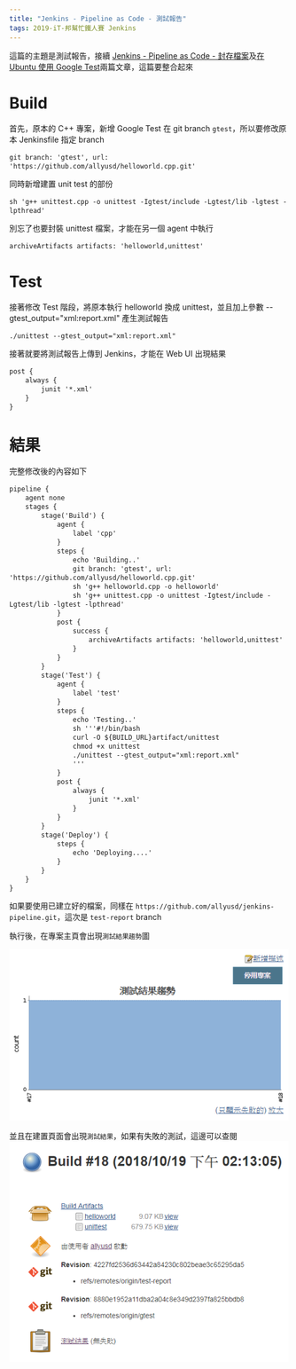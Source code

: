 ```yaml
---
title: "Jenkins - Pipeline as Code - 測試報告"
tags: 2019-iT-邦幫忙鐵人賽 Jenkins
---
```


這篇的主題是測試報告，接續 [Jenkins - Pipeline as Code - 封存檔案](https://twblog.hongjianching.com/2018/10/17/jenkins-pipeline-as-code-artifacts/)及[在 Ubuntu 使用 Google Test](https://twblog.hongjianching.com/2018/10/18/google-test-on-ubuntu/)兩篇文章，這篇要整合起來

# Build

首先，原本的 C++ 專案，新增 Google Test 在 git branch `gtest`，所以要修改原本 Jenkinsfile 指定 branch

```
git branch: 'gtest', url: 'https://github.com/allyusd/helloworld.cpp.git'
```

同時新增建置 unit test 的部份

```
sh 'g++ unittest.cpp -o unittest -Igtest/include -Lgtest/lib -lgtest -lpthread'
```

別忘了也要封裝 unittest 檔案，才能在另一個 agent 中執行

```
archiveArtifacts artifacts: 'helloworld,unittest'
```

# Test

接著修改 Test 階段，將原本執行 helloworld 換成 unittest，並且加上參數 --gtest_output="xml:report.xml" 產生測試報告

```
./unittest --gtest_output="xml:report.xml"
```

接著就要將測試報告上傳到 Jenkins，才能在 Web UI 出現結果

```
post {
    always {
        junit '*.xml'
    }
}
```

# 結果

完整修改後的內容如下

```
pipeline {
    agent none
    stages {
        stage('Build') {
            agent {
                label 'cpp'
            }
            steps {
                echo 'Building..'
                git branch: 'gtest', url: 'https://github.com/allyusd/helloworld.cpp.git'
                sh 'g++ helloworld.cpp -o helloworld'
                sh 'g++ unittest.cpp -o unittest -Igtest/include -Lgtest/lib -lgtest -lpthread'
            }
            post {
                success {
                    archiveArtifacts artifacts: 'helloworld,unittest'
                }
            }
        }
        stage('Test') {
            agent {
                label 'test'
            }
            steps {
                echo 'Testing..'
                sh '''#!/bin/bash
                curl -O ${BUILD_URL}artifact/unittest
                chmod +x unittest
                ./unittest --gtest_output="xml:report.xml"
                '''
            }
            post {
                always {
                    junit '*.xml'
                }
            }
        }
        stage('Deploy') {
            steps {
                echo 'Deploying....'
            }
        }
    }
}
```

如果要使用已建立好的檔案，同樣在 `https://github.com/allyusd/jenkins-pipeline.git`，這次是 `test-report` branch

執行後，在專案主頁會出現`測試結果趨勢`圖

![](/assets/images/2018-10-19-jenkins-pipeline-as-code-test-report/2018-10-19_22-17-01.png)

並且在建置頁面會出現`測試結果`，如果有失敗的測試，這邊可以查閱
![](/assets/images/2018-10-19-jenkins-pipeline-as-code-test-report/2018-10-19_22-18-53.png)
